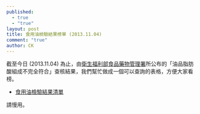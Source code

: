 ```yaml
---
published: 
  - true
  - "true"
layout: post
title: 食用油檢驗結果榜單 (2013.11.04)
comment: "true"
author: CK
---
```


截至今日 (2013.11.04) 為止，由[衛生福利部食品藥物管理署](http://www.fda.gov.tw/tc/site.aspx?sid=3693)所公布的「油品脂肪酸組成不完全符合」查核結果，我們幫忙做成一個可以查詢的表格，方便大家看榜。

- [食用油檢驗結果清單](https://docs.google.com/spreadsheet/ccc?key=0Av429gOA1lgzdDRaWFg1aTJ3UnJ3MktVbWd0WjF4c3c&usp=sharing) 

請慢用。

